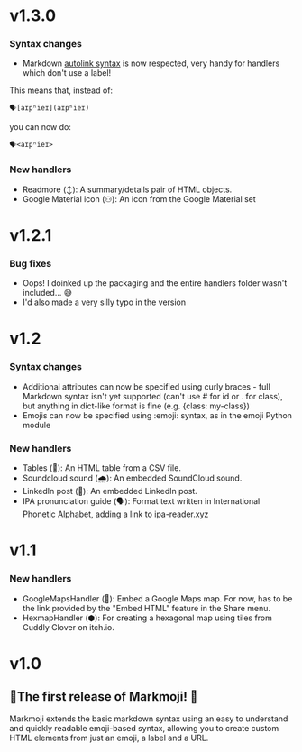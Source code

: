 # v1.3.0
### Syntax changes
- Markdown [autolink syntax](https://daringfireball.net/projects/markdown/syntax#autolink) is now respected, very handy for handlers which don't use a label! 

This means that, instead of:
```
🗣️[aɪpʰieɪ](aɪpʰieɪ)
```
you can now do:
```
🗣️<aɪpʰieɪ>
```

### New handlers
- Readmore (↕): A summary/details pair of HTML objects.
- Google Material icon (⚇): An icon from the Google Material set

# v1.2.1
### Bug fixes
- Oops! I doinked up the packaging and the entire handlers folder wasn't included... 😅
- I'd also made a very silly typo in the version

# v1.2
### Syntax changes
- Additional attributes can now be specified using curly braces - full Markdown syntax isn't yet supported (can't use # for id or . for class), but anything in dict-like format is fine (e.g. {class: my-class})
- Emojis can now be specified using :emoji: syntax, as in the emoji Python module
### New handlers
- Tables (🔢): An HTML table from a CSV file.
- Soundcloud sound (🌧️): An embedded SoundCloud sound.
- LinkedIn post (📠): An embedded LinkedIn post.
- IPA pronunciation guide (🗣️): Format text written in International Phonetic Alphabet, adding a link to ipa-reader.xyz

# v1.1
### New handlers
- GoogleMapsHandler (📍): Embed a Google Maps map. For now, has to be the link provided by the "Embed HTML" feature in the Share menu.
- HexmapHandler (⬢): For creating a hexagonal map using tiles from Cuddly Clover on itch.io.

# v1.0
## 🎉The first release of Markmoji! 🎉
Markmoji extends the basic markdown syntax using an easy to understand and quickly readable emoji-based syntax, allowing you to create custom HTML elements from just an emoji, a label and a URL.